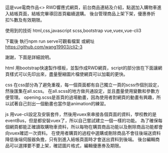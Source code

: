 這是vue電商作品<>
RWD響應式網頁，前台商品連結及介紹，點選加入購物車進入結帳頁面，結帳完畢導回首頁繼續選購。
後台管理商品上架下架，優惠券折扣%數及有效期限。

使用到的技術
html,css,javascript
scss,bootstrap
vue,vuex,vue-cli3


下載後 執行npm run serve可觀看檔案
或網址 https://github.com/wang19903/cli2-3

謝謝，下面是詳細說明。

html
用bootstrap快速製作樣板，並製作成RWD網頁，script的部分放在下面讓網頁樣式可以先印出來，盡量壓縮圖片檔使網頁可以加載的更快。

css
在css部分為了避免重複，每一個頁面都有自己獨立一頁的scss作個別設定，然後匯集在all.scss。
在all.scss的地方做共通設定，並且盡量使用變數和參數方便管理。
opening.scss是首頁的過場動畫，因為使用者對網頁的動畫有興趣，所以試著自己刻出一個動畫也當作是animation的練習。

js
用vue-cli設定及安裝套件，然後用vuex來串接各個頁面的資料，學校教的是eventBus，但是都安裝vuex了，所以自己嘗試建立一個一樣的功能。
為了確保每個網頁都能正確讀取購物車資料，所以每物在購買商品功能以及刪除商品功能都會向vuex確認一次資料。
在使用者購買的過程中選購或刪除商品不會往後端送資料降低後端伺服器負擔，只有到進入結帳頁面時才會送出資料到後端。
後台編輯商品可以選擇要不要上架，確認圖片格式，編輯優惠券及期限。


